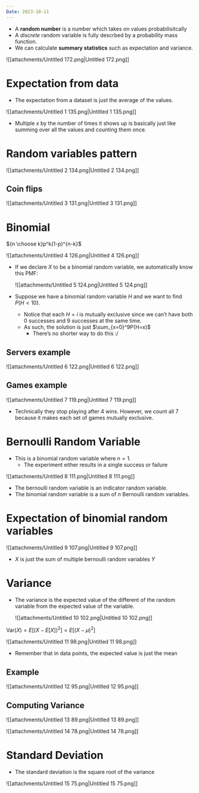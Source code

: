 ```yaml
---
Date: 2023-10-11
---
```

- A **random number** is a number which takes on values probabilisitcally
- A _discrete_ random variable is fully descrbed by a probability mass function.
- We can calculate **summary statistics** such as expectation and variance.

![[attachments/Untitled 172.png|Untitled 172.png]]

# Expectation from data

- The expectation from a dataset is just the average of the values.

![[attachments/Untitled 1 135.png|Untitled 1 135.png]]

- Multiple $x$﻿ by the number of times it shows up is basically just like summing over all the values and counting them once.

# Random variables pattern

![[attachments/Untitled 2 134.png|Untitled 2 134.png]]

## Coin flips

![[attachments/Untitled 3 131.png|Untitled 3 131.png]]

# Binomial

${n \choose k}p^k(1-p)^{n-k}$

![[attachments/Untitled 4 126.png|Untitled 4 126.png]]

- If we declare $X$﻿ to be a binomial random variable, we automatically know this PMF:
    
    ![[attachments/Untitled 5 124.png|Untitled 5 124.png]]
    
- Suppose we have a binomial random variable $H$﻿ and we want to find $P(H<10)$﻿.
    - Notice that each $H = i$﻿ is mutually exclusive since we can’t have both 0 successes and 9 successes at the same time.
    - As such, the solution is just $\sum_{x=0}^9P(H=x)$﻿
        - There’s no shorter way to do this :/

## Servers example

![[attachments/Untitled 6 122.png|Untitled 6 122.png]]

## Games example

![[attachments/Untitled 7 119.png|Untitled 7 119.png]]

- Technically they stop playing after 4 wins. However, we count all 7 because it makes each set of games mutually exclusive.

# Bernoulli Random Variable

- This is a binomial random variable where $n = 1$﻿.
    - The experiment either results in a single success or failure

![[attachments/Untitled 8 111.png|Untitled 8 111.png]]

- The bernoulli random variable is an indicator random variable.
- The binomial random variable is a sum of $n$﻿ Bernoulli random variables.

# Expectation of binomial random variables

![[attachments/Untitled 9 107.png|Untitled 9 107.png]]

- $X$﻿ is just the sum of multiple bernoulli random variables $Y$﻿

# Variance

- The variance is the expected value of the different of the random variable from the expected value of the variable.
    
    ![[attachments/Untitled 10 102.png|Untitled 10 102.png]]
    

$\text{Var}(X) = E[(X - E[X])^2] = E[(X - \mu)^2]$

![[attachments/Untitled 11 98.png|Untitled 11 98.png]]

- Remember that in data points, the expected value is just the mean

## Example

![[attachments/Untitled 12 95.png|Untitled 12 95.png]]

## Computing Variance

![[attachments/Untitled 13 89.png|Untitled 13 89.png]]

![[attachments/Untitled 14 78.png|Untitled 14 78.png]]

# Standard Deviation

- The standard deviation is the square root of the variance

![[attachments/Untitled 15 75.png|Untitled 15 75.png]]